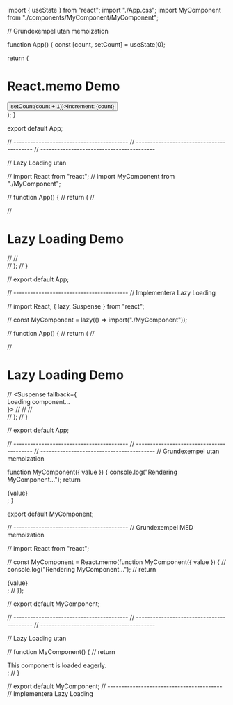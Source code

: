 import { useState } from "react";
import "./App.css";
import MyComponent from "./components/MyComponent/MyComponent";

// Grundexempel utan memoization

function App() {
const [count, setCount] = useState(0);

return (
<div>
<h1>React.memo Demo</h1>
<button onClick={() => setCount(count + 1)}>Increment: {count}</button>
<MyComponent value="This is a static value" />
</div>
);
}

export default App;

// -----------------------------------------
// -----------------------------------------
// -----------------------------------------

// Lazy Loading utan

// import React from "react";
// import MyComponent from "./MyComponent";

// function App() {
// return (
// <div>
// <h1>Lazy Loading Demo</h1>
// <MyComponent />
// </div>
// );
// }

// export default App;

// -----------------------------------------
// Implementera Lazy Loading

// import React, { lazy, Suspense } from "react";

// const MyComponent = lazy(() => import("./MyComponent"));

// function App() {
// return (
// <div>
// <h1>Lazy Loading Demo</h1>
// <Suspense fallback={<div>Loading component...</div>}>
// <MyComponent />
// </Suspense>
// </div>
// );
// }

// export default App;

// -----------------------------------------
// -----------------------------------------
// -----------------------------------------
// Grundexempel utan memoization

function MyComponent({ value }) {
console.log("Rendering MyComponent...");
return <div>{value}</div>;
}

export default MyComponent;

// -----------------------------------------
// Grundexempel MED memoization

// import React from "react";

// const MyComponent = React.memo(function MyComponent({ value }) {
// console.log("Rendering MyComponent...");
// return <div>{value}</div>;
// });

// export default MyComponent;

// -----------------------------------------
// -----------------------------------------
// -----------------------------------------

// Lazy Loading utan

// function MyComponent() {
// return <div>This component is loaded eagerly.</div>;
// }

// export default MyComponent;
// -----------------------------------------
// Implementera Lazy Loading
